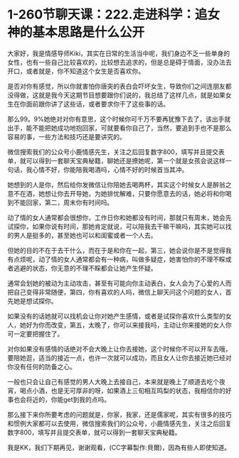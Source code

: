 # 1-260节聊天课：222.走进科学：追女神的基本思路是什么公开

大家好，我是情感导师Kiki，其实在日常的生活当中呢，我们身边不乏一些单身的女性，也有一些自己比较喜欢的，比较想去追求的，但是总是碍于情面，没办法去开口，或者就是，你不知道这个女生是否喜欢你。

是否对你有感觉，所以你就害怕你唐突的表白会吓坏女生，导致你们之间连朋友都没得做，这就是我今天这期节目想要跟你们说的，我总结了这样几点，就是如果女生在你面前跟你讲了这些话，或者要求你干了这些事的话。

那么99。9%她绝对对你有意思，这个时候你可千万不要再犹豫下去了，该出手就出手，能不能把她成功地抱回家，可就要看你自己了，当然，要追到手也不是那么容易的事，一些方法和技巧还是要讲究的。

微信搜索我们的公众号小鹿情感先生，关注之后回复数字800，填写并且提交表单，就可以得到一套聊天宝典秘籍，聊她还是撩她呢，第一个就是女孩会说这样一句话，我心情不好，你能陪我喝酒吗，心情不好的时候首当其冲。

她想到的人是你，然后给你发微信让你陪她去喝两杯，其实这个时候女人是醉翁之意不在酒，她想让你去开导她，为她排忧解难，只要你愿意去的话，她必将和你喝到不能回家，第二，周末你有时间吗。

动了情的女人通常都会很想你，工作日你和她都没有时间，那就只有周末，她会先试探你，如果你说有时间，那她肯定就说，可以陪我去干嘛干嘛吗，其实她可以找的男人是挺多的，甚至她也可以和闺蜜或者一个人去。

但她的目的不在于去干什么，而在于是和你在一起，第三，她会说你是不是觉得我有点烦呢，动了情的女人通常都会有一种病，叫做多疑症，她害怕你的不理不睬或者逃避的状态，你无意的不理不睬都会让她产生怀疑。

通常会划她的被动为主动攻击，甚至有可能向你主动表白，女人会为了心爱的人而把自己变得非常随便，第四，你有喜欢的人吗，微信上聊天问这个问题的女人，首先她是想试探你。

如果没有的话她就可以找机会让你对她产生感情，或者是试探你喜欢什么类型的女人，她好为你而改变，第五，太晚了，你可以来接我吗，主动让你来接她的女人你可一定要把握住了。

对你如果没有感情的话绝对不会大晚上让你去接她，这个时候你不可以开车去哦，要陪她逛，适当的接近一点，也许一次就可以成功，而且女人让你去接近她已经对你没有任何的防备之心。

一般也只会让自己有感觉的男人大晚上去接自己，本来就是晚上了顺道去吃个夜宵，喝点小酒，也是无可厚非的呀，如果酒上三旬相互鸣梨的状态，我相信你的好事也会将近的，你能get到我的点吗。

那么接下来你所要考虑的问题就是，你家，我家，还是儒家呢，其实有很多的技巧和惯例大家都可以去使用，微信搜索我们的公众号，小鹿情感先生，关注之后回复数字800，填写并且提交表单，就可以得到一套聊天宝典秘籍。

我是KK，我们下期再见，谢谢观看，(CC字幕製作:貝爾)，因為有些人即使知道。